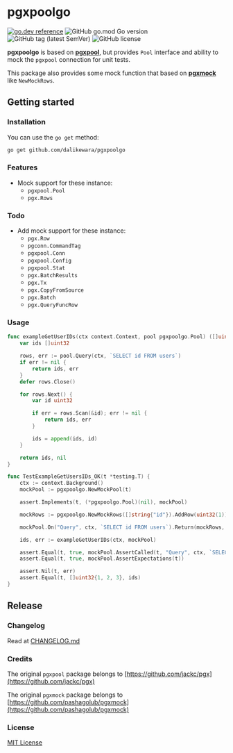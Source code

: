 # pgxpoolgo

[![go.dev reference](https://img.shields.io/badge/go.dev-reference-007d9c?logo=go&logoColor=white&style=flat-square)](https://pkg.go.dev/github.com/dalikewara/pgxpoolgo)
![GitHub go.mod Go version](https://img.shields.io/github/go-mod/go-version/dalikewara/pgxpoolgo)
![GitHub tag (latest SemVer)](https://img.shields.io/github/v/tag/dalikewara/pgxpoolgo)
![GitHub license](https://img.shields.io/github/license/dalikewara/pgxpoolgo)

**pgxpoolgo** is based on **[pgxpool](https://github.com/jackc/pgx)**, but provides `Pool` interface
and ability to mock the `pgxpool` connection for unit tests.

This package also provides some mock function that based on **[pgxmock](https://github.com/pashagolub/pgxmock)**
like `NewMockRows`.

## Getting started

### Installation

You can use the `go get` method:

```bash
go get github.com/dalikewara/pgxpoolgo
```

### Features

- Mock support for these instance:
  - `pgxpool.Pool`
  - `pgx.Rows`

### Todo

- Add mock support for these instance:
  - `pgx.Row`
  - `pgconn.CommandTag`
  - `pgxpool.Conn`
  - `pgxpool.Config`
  - `pgxpool.Stat`
  - `pgx.BatchResults`
  - `pgx.Tx`
  - `pgx.CopyFromSource`
  - `pgx.Batch`
  - `pgx.QueryFuncRow`

### Usage

```go
func exampleGetUserIDs(ctx context.Context, pool pgxpoolgo.Pool) ([]uint32, error) {
	var ids []uint32

	rows, err := pool.Query(ctx, `SELECT id FROM users`)
	if err != nil {
		return ids, err
	}
	defer rows.Close()

	for rows.Next() {
		var id uint32

		if err = rows.Scan(&id); err != nil {
			return ids, err
		}

		ids = append(ids, id)
	}

	return ids, nil
}

func TestExampleGetUsersIDs_OK(t *testing.T) {
	ctx := context.Background()
	mockPool := pgxpoolgo.NewMockPool(t)

	assert.Implements(t, (*pgxpoolgo.Pool)(nil), mockPool)

	mockRows := pgxpoolgo.NewMockRows([]string{"id"}).AddRow(uint32(1)).AddRow(uint32(2)).AddRow(uint32(3)).Compose()

	mockPool.On("Query", ctx, `SELECT id FROM users`).Return(mockRows, nil).Once()

	ids, err := exampleGetUserIDs(ctx, mockPool)

	assert.Equal(t, true, mockPool.AssertCalled(t, "Query", ctx, `SELECT id FROM users`))
	assert.Equal(t, true, mockPool.AssertExpectations(t))

	assert.Nil(t, err)
	assert.Equal(t, []uint32{1, 2, 3}, ids)
}
```

## Release

### Changelog

Read at [CHANGELOG.md](https://github.com/dalikewara/pgxpoolgo/blob/master/CHANGELOG.md)

### Credits

The original `pgxpool` package belongs to [https://github.com/jackc/pgx](https://github.com/jackc/pgx)

The original `pgxmock` package belongs to [https://github.com/pashagolub/pgxmock](https://github.com/pashagolub/pgxmock)

### License

[MIT License](https://github.com/dalikewara/pgxpoolgo/blob/master/LICENSE)
